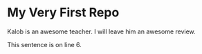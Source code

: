 # My Very First Repo

Kalob is an awesome teacher. I will leave him an awesome review.


This sentence is on line 6.
